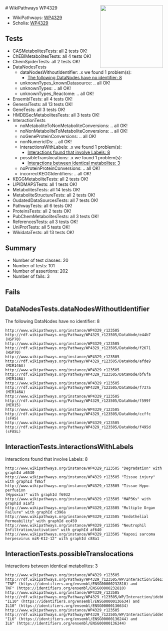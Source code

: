 <img style="float: right; width: 200px" src="https://upload.wikimedia.org/wikipedia/commons/thumb/8/83/Wplogo_with_text_500.png/640px-Wplogo_with_text_500.png" />
# WikiPathways WP4329

* WikiPathways: [WP4329](https://new.wikipathways.org/pathways/WP4329)
* Scholia: [WP4329](https://scholia.toolforge.org/wikipathways/WP4329)
## Tests
* CASMetabolitesTests: all 2 tests OK!
* ChEBIMetabolitesTests: all 4 tests OK!
* ChemSpiderTests: all 2 tests OK!
* DataNodesTests
    * dataNodesWithoutIdentifier: .x we found 1 problem(s):
        * [The following DataNodes have no identifier: 8](#d2d32fa7)
    * unknownTypes_knownDatasource: .. all OK!
    * unknownTypes: .. all OK!
    * unknownTypes_Reactome: .. all OK!
* EnsemblTests: all 4 tests OK!
* GeneralTests: all 13 tests OK!
* GeneTests: all 3 tests OK!
* HMDBSecMetabolitesTests: all 3 tests OK!
* InteractionTests
    * noMetaboliteToNonMetaboliteConversions: .. all OK!
    * noNonMetaboliteToMetaboliteConversions: .. all OK!
    * noGeneProteinConversions: .. all OK!
    * nonNumericIDs: .. all OK!
    * interactionsWithLabels: .x we found 1 problem(s):
        * [Interactions found that involve Labels: 8](#630d267f)
    * possibleTranslocations: .x we found 1 problem(s):
        * [Interactions between identical metabolites: 3](#d59038c6)
    * noProteinProteinConversions: .. all OK!
    * incorrectKEGGIdentifiers: .. all OK!
* KEGGMetaboliteTests: all 2 tests OK!
* LIPIDMAPSTests: all 1 tests OK!
* MetabolitesTests: all 14 tests OK!
* MetaboliteStructureTests: all 2 tests OK!
* OudatedDataSourcesTests: all 7 tests OK!
* PathwayTests: all 6 tests OK!
* ProteinsTests: all 2 tests OK!
* PubChemMetabolitesTests: all 3 tests OK!
* ReferencesTests: all 3 tests OK!
* UniProtTests: all 5 tests OK!
* WikidataTests: all 13 tests OK!


## Summary

* Number of test classes: 20
* Number of tests: 101
* Number of assertions: 202
* Number of fails: 3

## Fails

<a name="d2d32fa7" />

## DataNodesTests.dataNodesWithoutIdentifier

The following DataNodes have no identifier: 8
```
http://www.wikipathways.org/instance/WP4329_r123505 http://rdf.wikipathways.org/Pathway/WP4329_r123505/DataNode/e44b7 (HSP70)
http://www.wikipathways.org/instance/WP4329_r123505 http://rdf.wikipathways.org/Pathway/WP4329_r123505/DataNode/f2671 (HSP70)
http://www.wikipathways.org/instance/WP4329_r123505 http://rdf.wikipathways.org/Pathway/WP4329_r123505/DataNode/afde9 (MIR146A)
http://www.wikipathways.org/instance/WP4329_r123505 http://rdf.wikipathways.org/Pathway/WP4329_r123505/DataNode/bf6fa (MIR146A)
http://www.wikipathways.org/instance/WP4329_r123505 http://rdf.wikipathways.org/Pathway/WP4329_r123505/DataNode/f737a (MIR146A)
http://www.wikipathways.org/instance/WP4329_r123505 http://rdf.wikipathways.org/Pathway/WP4329_r123505/DataNode/f599f (MIR15)
http://www.wikipathways.org/instance/WP4329_r123505 http://rdf.wikipathways.org/Pathway/WP4329_r123505/DataNode/ccffc (sFAS)
http://www.wikipathways.org/instance/WP4329_r123505 http://rdf.wikipathways.org/Pathway/WP4329_r123505/DataNode/f495d (sFASL)
```

<a name="630d267f" />

## InteractionTests.interactionsWithLabels

Interactions found that involve Labels: 8
```
http://www.wikipathways.org/instance/WP4329_r123505 "Degradation" with graphId a6530
http://www.wikipathways.org/instance/WP4329_r123505 "Tissue injury" with graphId f865f
http://www.wikipathways.org/instance/WP4329_r123505 "Tissue Hypo-perfusion
(Hypoxia)" with graphId f6932
http://www.wikipathways.org/instance/WP4329_r123505 "MAP3Ks" with graphId a1af3
http://www.wikipathways.org/instance/WP4329_r123505 "Multiple Organ Failure" with graphId c396a
http://www.wikipathways.org/instance/WP4329_r123505 "Endothelial Permeability" with graphId ec459
http://www.wikipathways.org/instance/WP4329_r123505 "Neutrophil 
Infiltration/activation" with graphId af640
http://www.wikipathways.org/instance/WP4329_r123505 "Kaposi sarcoma herpesvirus miR-K12-12" with graphId c88a1
```

<a name="d59038c6" />

## InteractionTests.possibleTranslocations

Interactions between identical metabolites: 3
```
http://www.wikipathways.org/instance/WP4329_r123505 http://rdf.wikipathways.org/Pathway/WP4329_r123505/WP/Interaction/ide115a15a "TNF" (https://identifiers.org/ensembl/ENSG00000232810) and 
TNF" (https://identifiers.org/ensembl/ENSG00000232810)
http://www.wikipathways.org/instance/WP4329_r123505 http://rdf.wikipathways.org/Pathway/WP4329_r123505/WP/Interaction/ideb635a68 "IL10" (https://identifiers.org/ensembl/ENSG00000136634) and 
IL10" (https://identifiers.org/ensembl/ENSG00000136634)
http://www.wikipathways.org/instance/WP4329_r123505 http://rdf.wikipathways.org/Pathway/WP4329_r123505/WP/Interaction/idde594339 "IL6" (https://identifiers.org/ensembl/ENSG00000136244) and 
IL6" (https://identifiers.org/ensembl/ENSG00000136244)
```

